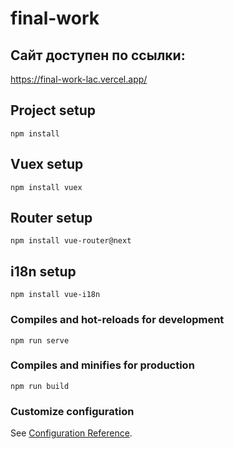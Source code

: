 # final-work
## Сайт доступен по ссылки:
https://final-work-lac.vercel.app/

## Project setup
```
npm install
```
## Vuex setup
```
npm install vuex
```
## Router setup
```
npm install vue-router@next
```

## i18n setup
```
npm install vue-i18n 
```

### Compiles and hot-reloads for development
```
npm run serve
```

### Compiles and minifies for production
```
npm run build
```

### Customize configuration
See [Configuration Reference](https://cli.vuejs.org/config/).

